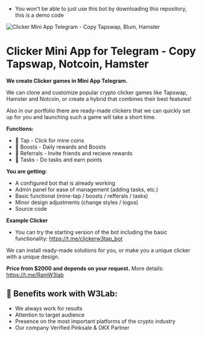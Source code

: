 
- You won't be able to just use this bot by downloading this repository, this is a demo code

![Clicker Mini App Telegram - Copy Tapswap, Blum, Hamster](https://i.imgur.com/EaJHXq3.png)


# Clicker Mini App for Telegram - Copy Tapswap, Notcoin, Hamster

**We create Clicker games in Mini App Telegram.**

We can clone and customize popular crypto clicker games like Tapswap, Hamster and Notcoin, or create a hybrid that combines their best features!

Also in our portfolio there are ready-made clickers that we can quickly set up for you and launching such a game will take a short time.

**Functions:**
- 🤘 Tap - Click for mine coins
- 🚀 Boosts - Daily rewards and Boosts
- 🤝 Referrals - Invite friends and recieve rewards
- 📝 Tasks - Do tasks and earn points

**You are getting:**

- A configured bot that is already working
- Admin panel for ease of management (adding tasks, etc.)
- Basic functional (mine-tap / boosts / refferals / tasks)
- Minor design adjustments (change styles / logos) 
- Source code

**Example Clicker**

- You can try the starting version of the bot including the basic functionality: https://t.me/clickerw3tap_bot

We can install ready-made solutions for you, or make you a unique clicker with a unique design.

**Price from $2000 and depends on your request.** More details: https://t.me/RamW3lab

## 💎 Benefits work with W3Lab:

- We always work for results
- Attention to target audience
- Presence on the most important platforms of the crypto industry
- Our company Verified Pinksale & OKX Partner

